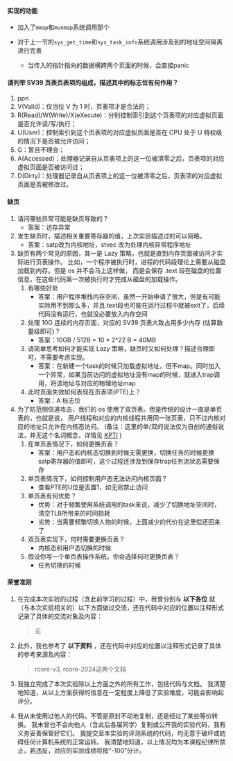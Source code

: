 #### 实现的功能

+ 加入了`mmap`和`munmap`系统调用那个

+ 对于上一节的`sys_get_time`和`sys_task_info`系统调用涉及到的地址空间隔离进行完善
  + 当传入的指针指向的数据横跨两个页面的时候，会直接panic



#### 请列举 SV39 页表页表项的组成，描述其中的标志位有何作用？

1. ppn
2. V(Valid)：仅当位 V 为 1 时，页表项才是合法的；
3. R(Read)/W(Write)/X(eXecute)：分别控制索引到这个页表项的对应虚拟页面是否允许读/写/执行；
4. U(User)：控制索引到这个页表项的对应虚拟页面是否在 CPU 处于 U 特权级的情况下是否被允许访问；
5. G：暂且不理会；
6. A(Accessed)：处理器记录自从页表项上的这一位被清零之后，页表项的对应虚拟页面是否被访问过；
7. D(Dirty)：处理器记录自从页表项上的这一位被清零之后，页表项的对应虚拟页面是否被修改过。



#### 缺页

1. 请问哪些异常可能是缺页导致的？
   + 答案：访存异常
2. 发生缺页时，描述相关重要寄存器的值，上次实验描述过的可以简略。
   + 答案：satp改为内核地址，stvec 改为处理内核异常程序地址
3. 缺页有两个常见的原因，其一是 Lazy 策略，也就是直到内存页面被访问才实际进行页表操作。 比如，一个程序被执行时，进程的代码段理论上需要从磁盘加载到内存。但是 os 并不会马上这样做， 而是会保存 .text 段在磁盘的位置信息，在这些代码第一次被执行时才完成从磁盘的加载操作。
   1. 有哪些好处
      + 答案：用户程序堆栈内存空间，虽然一开始申请了很大，但是有可能实际用不到那么多，并且.text段也可能在运行过程中就被exit了，后续代码没有运行，也就没必要放入内存空间
   2. 处理 10G 连续的内存页面，对应的 SV39 页表大致占用多少内存 (估算数量级即可)？
      + 答案：10GB / 512B = 10 * 2^22 B = 40MB
   3. 请简单思考如何才能实现 Lazy 策略，缺页时又如何处理？描述合理即可，不需要考虑实现。
      + 答案：在新建一个task的时候只加载虚拟地址，但不map。同时加入一个异常，如果当前访问的虚拟地址没有map的时候，就进入trap调用，将该地址与对应的物理地址map
   4. 此时页面失效如何表现在页表项(PTE)上？
      + 答案：A 标志位
4. 为了防范侧信道攻击，我们的 os 使用了双页表。但是传统的设计一直是单页表的，也就是说， 用户线程和对应的内核线程共用同一张页表，只不过内核对应的地址只允许在内核态访问。 (备注：这里的单/双的说法仅为自创的通俗说法，并无这个名词概念，详情见 [KPTI](https://en.wikipedia.org/wiki/Kernel_page-table_isolation) )
   1. 在单页表情况下，如何更换页表？
      + 答案：用户态和内核态切换到时候无需更换，切换任务的时候更换satp寄存器的值即可，这个过程还涉及到保存trap任务流状态需要保存
   2. 单页表情况下，如何控制用户态无法访问内核页面？
      + 查看PTE的U位是否置1，如无则禁止访问
   3. 单页表有何优势？
      + 优势：对于频繁使用系统调用的task来说，减少了切换地址空间时，清空TLB所带来的时间损耗
      + 劣势：当需要频繁切换人物的时候，上面减少的代价在这里偿还回来了
   4. 双页表实现下，何时需要更换页表？
      + 内核态和用户态切换的时候
   5. 假设你写一个单页表操作系统，你会选择何时更换页表？
      + 任务切换的时候



#### 荣誉准则

1. 在完成本次实验的过程（含此前学习的过程）中，我曾分别与 **以下各位** 就（与本次实验相关的）以下方面做过交流，还在代码中对应的位置以注释形式记录了具体的交流对象及内容：

   > 无

2. 此外，我也参考了 **以下资料** ，还在代码中对应的位置以注释形式记录了具体的参考来源及内容：

   > rcore-v3, rcore-2024这两个文档

3. 我独立完成了本次实验除以上方面之外的所有工作，包括代码与文档。 我清楚地知道，从以上方面获得的信息在一定程度上降低了实验难度，可能会影响起评分。

4. 我从未使用过他人的代码，不管是原封不动地复制，还是经过了某些等价转换。 我未曾也不会向他人（含此后各届同学）复制或公开我的实验代码，我有义务妥善保管好它们。 我提交至本实验的评测系统的代码，均无意于破坏或妨碍任何计算机系统的正常运转。 我清楚地知道，以上情况均为本课程纪律所禁止，若违反，对应的实验成绩将按“-100”分计。